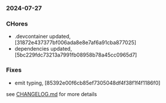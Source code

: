 ### 2024-07-27

### CHores
+ .devcontainer updated, [31872e437377bf006ada8e8e7af6a91cba877025]
+ dependencies updated, [5bc229fdc73213a7991fb08958b78a45cc0965d7]

### Fixes
+ emit typing, [85392e00f6cb85ef7305048df4f38f1f4f1186f0]

see <a href='https://github.com/mrjackwills/staticpi_vue/blob/main/CHANGELOG.md'>CHANGELOG.md</a> for more details
